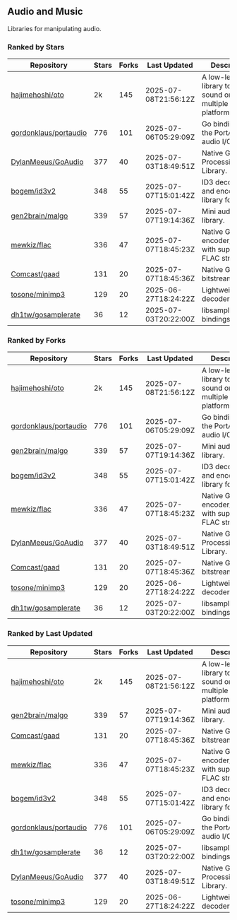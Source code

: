 ## Audio and Music

Libraries for manipulating audio.

### Ranked by Stars

| Repository | Stars | Forks | Last Updated | Description | 
|------------|-------|-------|--------------|-------------|
| [hajimehoshi/oto](https://github.com/hajimehoshi/oto) | 2k | 145 | 2025-07-08T21:56:12Z |  A low-level library to play sound on multiple platforms. |
| [gordonklaus/portaudio](https://github.com/gordonklaus/portaudio) | 776 | 101 | 2025-07-06T05:29:09Z |  Go bindings for the PortAudio audio I/O library. |
| [DylanMeeus/GoAudio](https://github.com/DylanMeeus/GoAudio) | 377 | 40 | 2025-07-03T18:49:51Z |  Native Go Audio Processing Library. |
| [bogem/id3v2](https://github.com/bogem/id3v2) | 348 | 55 | 2025-07-07T15:01:42Z |  ID3 decoding and encoding library for Go. |
| [gen2brain/malgo](https://github.com/gen2brain/malgo) | 339 | 57 | 2025-07-07T19:14:36Z |  Mini audio library. |
| [mewkiz/flac](https://github.com/mewkiz/flac) | 336 | 47 | 2025-07-07T18:45:23Z |  Native Go FLAC encoder/decoder with support for FLAC streams. |
| [Comcast/gaad](https://github.com/Comcast/gaad) | 131 | 20 | 2025-07-07T18:45:36Z |  Native Go AAC bitstream parser. |
| [tosone/minimp3](https://github.com/tosone/minimp3) | 129 | 20 | 2025-06-27T18:24:22Z |  Lightweight MP3 decoder library. |
| [dh1tw/gosamplerate](https://github.com/dh1tw/gosamplerate) | 36 | 12 | 2025-07-03T20:22:00Z |  libsamplerate bindings for go. |

### Ranked by Forks

| Repository | Stars | Forks | Last Updated | Description | 
|------------|-------|-------|--------------|-------------|
| [hajimehoshi/oto](https://github.com/hajimehoshi/oto) | 2k | 145 | 2025-07-08T21:56:12Z |  A low-level library to play sound on multiple platforms. |
| [gordonklaus/portaudio](https://github.com/gordonklaus/portaudio) | 776 | 101 | 2025-07-06T05:29:09Z |  Go bindings for the PortAudio audio I/O library. |
| [gen2brain/malgo](https://github.com/gen2brain/malgo) | 339 | 57 | 2025-07-07T19:14:36Z |  Mini audio library. |
| [bogem/id3v2](https://github.com/bogem/id3v2) | 348 | 55 | 2025-07-07T15:01:42Z |  ID3 decoding and encoding library for Go. |
| [mewkiz/flac](https://github.com/mewkiz/flac) | 336 | 47 | 2025-07-07T18:45:23Z |  Native Go FLAC encoder/decoder with support for FLAC streams. |
| [DylanMeeus/GoAudio](https://github.com/DylanMeeus/GoAudio) | 377 | 40 | 2025-07-03T18:49:51Z |  Native Go Audio Processing Library. |
| [Comcast/gaad](https://github.com/Comcast/gaad) | 131 | 20 | 2025-07-07T18:45:36Z |  Native Go AAC bitstream parser. |
| [tosone/minimp3](https://github.com/tosone/minimp3) | 129 | 20 | 2025-06-27T18:24:22Z |  Lightweight MP3 decoder library. |
| [dh1tw/gosamplerate](https://github.com/dh1tw/gosamplerate) | 36 | 12 | 2025-07-03T20:22:00Z |  libsamplerate bindings for go. |

### Ranked by Last Updated

| Repository | Stars | Forks | Last Updated | Description | 
|------------|-------|-------|--------------|-------------|
| [hajimehoshi/oto](https://github.com/hajimehoshi/oto) | 2k | 145 | 2025-07-08T21:56:12Z |  A low-level library to play sound on multiple platforms. |
| [gen2brain/malgo](https://github.com/gen2brain/malgo) | 339 | 57 | 2025-07-07T19:14:36Z |  Mini audio library. |
| [Comcast/gaad](https://github.com/Comcast/gaad) | 131 | 20 | 2025-07-07T18:45:36Z |  Native Go AAC bitstream parser. |
| [mewkiz/flac](https://github.com/mewkiz/flac) | 336 | 47 | 2025-07-07T18:45:23Z |  Native Go FLAC encoder/decoder with support for FLAC streams. |
| [bogem/id3v2](https://github.com/bogem/id3v2) | 348 | 55 | 2025-07-07T15:01:42Z |  ID3 decoding and encoding library for Go. |
| [gordonklaus/portaudio](https://github.com/gordonklaus/portaudio) | 776 | 101 | 2025-07-06T05:29:09Z |  Go bindings for the PortAudio audio I/O library. |
| [dh1tw/gosamplerate](https://github.com/dh1tw/gosamplerate) | 36 | 12 | 2025-07-03T20:22:00Z |  libsamplerate bindings for go. |
| [DylanMeeus/GoAudio](https://github.com/DylanMeeus/GoAudio) | 377 | 40 | 2025-07-03T18:49:51Z |  Native Go Audio Processing Library. |
| [tosone/minimp3](https://github.com/tosone/minimp3) | 129 | 20 | 2025-06-27T18:24:22Z |  Lightweight MP3 decoder library. |

